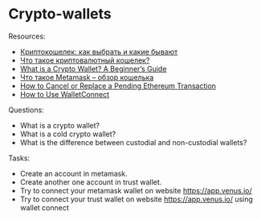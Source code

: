 # Crypto-wallets

Resources:

* [Криптокошелек: как выбрать и какие бывают](https://vc.ru/crypto/324164-kriptokoshelek-kak-vybrat-i-kakie-byvayut)
* [Что такое криптовалютный кошелек?](https://academy.binance.com/ru/articles/crypto-wallet-types-explained)
* [What is a Crypto Wallet? A Beginner’s Guide](https://crypto.com/university/crypto-wallets)
* [Что такое Metamask – обзор кошелька](https://vc.ru/u/903848-egor-polyanskiy/326240-chto-takoe-metamask-obzor-koshelka)
* [How to Cancel or Replace a Pending Ethereum Transaction](https://academy.binance.com/en/articles/how-to-cancel-or-replace-a-pending-ethereum-transaction)
* [How to Use WalletConnect](https://academy.binance.com/en/articles/how-to-use-walletconnect)


Questions:

* What is a crypto wallet?
* What is a cold crypto wallet?
* What is the difference between custodial and non-custodial wallets?

Tasks:

* Create an account in metamask.
* Create another one account in trust wallet.
* Try to connect your metamask wallet on website https://app.venus.io/
* Try to connect your trust wallet on website https://app.venus.io/ using wallet connect

